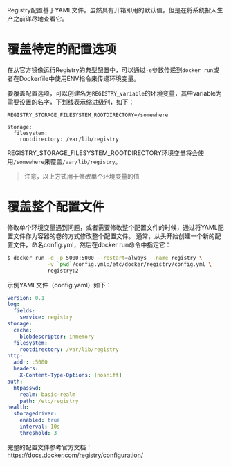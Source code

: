Registry配置基于YAML文件。虽然具有开箱即用的默认值，但是在将系统投入生产之前详尽地查看它。

# 覆盖特定的配置选项
在从官方镜像运行Registry的典型配置中，可以通过`-e`参数传递到`docker run`或者在Dockerfile中使用ENV指令来传递环境变量。

要覆盖配置选项，可以创建名为`REGISTRY_variable`的环境变量，其中variable为需要设置的名字，下划线表示缩进级别，如下：
```
REGISTRY_STORAGE_FILESYSTEM_ROOTDIRECTORY=/somewhere

storage:
  filesystem:
    rootdirectory: /var/lib/registry
```
REGISTRY_STORAGE_FILESYSTEM_ROOTDIRECTORY环境变量将会使用`/somewhere`来覆盖`/var/lib/registry`。

> 注意，以上方式用于修改单个环境变量的值

# 覆盖整个配置文件
修改单个环境变量遇到问题，或者需要修改整个配置文件的时候，通过将YAML配置文件作为容器的卷的方式修改整个配置文件。
通常，从头开始创建一个新的配置文件，命名config.yml，然后在docker run命令中指定它：
```bash
$ docker run -d -p 5000:5000 --restart=always --name registry \
             -v `pwd`/config.yml:/etc/docker/registry/config.yml \
             registry:2
```
示例YAML文件（config.yaml）如下：
```yaml
version: 0.1
log:
  fields:
    service: registry
storage:
  cache:
    blobdescriptor: inmemory
  filesystem:
    rootdirectory: /var/lib/registry
http:
  addr: :5000
  headers:
    X-Content-Type-Options: [nosniff]
auth:
  htpasswd:
    realm: basic-realm
    path: /etc/registry
health:
  storagedriver:
    enabled: true
    interval: 10s
    threshold: 3
```

完整的配置文件参考官方文档：https://docs.docker.com/registry/configuration/
